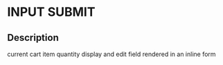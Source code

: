 # INPUT SUBMIT

## Description

current cart item quantity display and edit field rendered in an inline form